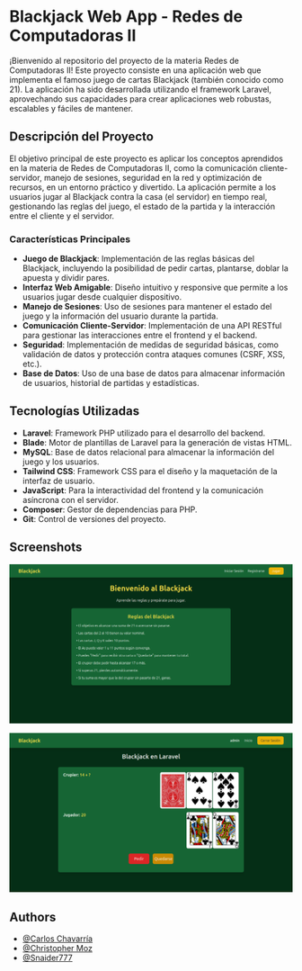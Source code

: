 
# Blackjack Web App - Redes de Computadoras II
¡Bienvenido al repositorio del proyecto de la materia Redes de Computadoras II! Este proyecto consiste en una aplicación web que implementa el famoso juego de cartas Blackjack (también conocido como 21). La aplicación ha sido desarrollada utilizando el framework Laravel, aprovechando sus capacidades para crear aplicaciones web robustas, escalables y fáciles de mantener.

## Descripción del Proyecto
El objetivo principal de este proyecto es aplicar los conceptos aprendidos en la materia de Redes de Computadoras II, como la comunicación cliente-servidor, manejo de sesiones, seguridad en la red y optimización de recursos, en un entorno práctico y divertido. La aplicación permite a los usuarios jugar al Blackjack contra la casa (el servidor) en tiempo real, gestionando las reglas del juego, el estado de la partida y la interacción entre el cliente y el servidor.

### Características Principales

- **Juego de Blackjack**: Implementación de las reglas básicas del Blackjack, incluyendo la posibilidad de pedir cartas, plantarse, doblar la apuesta y dividir pares.
- **Interfaz Web Amigable**: Diseño intuitivo y responsive que permite a los usuarios jugar desde cualquier dispositivo.
- **Manejo de Sesiones**: Uso de sesiones para mantener el estado del juego y la información del usuario durante la partida.
- **Comunicación Cliente-Servidor**: Implementación de una API RESTful para gestionar las interacciones entre el frontend y el backend.
- **Seguridad**: Implementación de medidas de seguridad básicas, como validación de datos y protección contra ataques comunes (CSRF, XSS, etc.).
- **Base de Datos**: Uso de una base de datos para almacenar información de usuarios, historial de partidas y estadísticas.

## Tecnologías Utilizadas

- **Laravel**: Framework PHP utilizado para el desarrollo del backend.
- **Blade**: Motor de plantillas de Laravel para la generación de vistas HTML.
- **MySQL**: Base de datos relacional para almacenar la información del juego y los usuarios.
- **Tailwind CSS**: Framework CSS para el diseño y la maquetación de la interfaz de usuario.
- **JavaScript**: Para la interactividad del frontend y la comunicación asíncrona con el servidor.
- **Composer**: Gestor de dependencias para PHP.
- **Git**: Control de versiones del proyecto.


## Screenshots

![App Screenshot](https://github.com/Fort503/ProyectoRedesDeComputadorasII/blob/main/images/welcome.png?raw=true)


![App Screenshot](https://github.com/Fort503/ProyectoRedesDeComputadorasII/blob/main/images/game.png?raw=true)


## Authors
- [@Carlos Chavarría](https://github.com/CH4P3R)
- [@Christopher Moz](https://github.com/Fort503)
- [@Snaider777](https://github.com/Snaider777)
